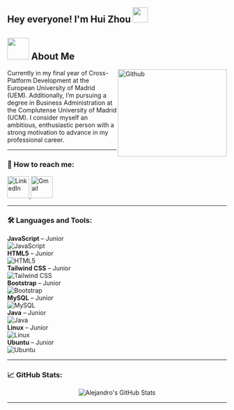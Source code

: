 <h2> Hey everyone! I'm Hui Zhou <img src="https://media.giphy.com/media/hvRJCLFzcasrR4ia7z/giphy.gif" width="35"></h2>

## <picture><img src="https://github.com/7oSkaaa/7oSkaaa/blob/main/Images/about_me.gif?raw=true" width="50px"></picture> About Me

<img align="right" width="250px" height="200px" alt="Github" src="https://github.com/Mo-Alsehli/Mo-Alsehli/assets/98949843/92f233e8-fd56-4521-bc8e-b48fe669209a" />

Currently in my final year of Cross-Platform Development at the European University of Madrid (UEM). Additionally, I’m pursuing a degree in Business Administration at the Complutense University of Madrid (UCM). I consider myself an ambitious, enthusiastic person with a strong motivation to advance in my professional career.

---

### 🤝 How to reach me:

<p align="left">
  <a href="https://www.linkedin.com/in/hui-zhou-b92290242/" target="_blank">
    <img src="https://user-images.githubusercontent.com/88904952/234979284-68c11d7f-1acc-4f0c-ac78-044e1037d7b0.png" alt="LinkedIn" height="50" width="50" />
  </a>
  <a href="mailto:huizhou.universidad@gmail.com" target="_blank">
    <img src="https://edent.github.io/SuperTinyIcons/images/svg/gmail.svg" alt="Gmail" height="50" width="50" />
  </a>
</p>

---

### 🛠️ Languages and Tools:

<p align="left">
  <strong>JavaScript</strong> – Junior<br>
  <img src="https://img.shields.io/badge/JavaScript-F7DF1E?logo=javascript&logoColor=black&style=for-the-badge" alt="JavaScript" />
  <br>
  <strong>HTML5</strong> – Junior<br>
  <img src="https://img.shields.io/badge/HTML5-E34F26?logo=html5&logoColor=white&style=for-the-badge" alt="HTML5" />
  <br>
  <strong>Tailwind CSS</strong> – Junior<br>
  <img src="https://img.shields.io/badge/Tailwind%20CSS-38B2AC?logo=tailwind-css&logoColor=white&style=for-the-badge" alt="Tailwind CSS" />
  <br>
  <strong>Bootstrap</strong> – Junior<br>
  <img src="https://img.shields.io/badge/Bootstrap-7952B3?logo=bootstrap&logoColor=white&style=for-the-badge" alt="Bootstrap" />
  <br>
  <strong>MySQL</strong> – Junior<br>
  <img src="https://img.shields.io/badge/MySQL-4479A1?logo=mysql&logoColor=white&style=for-the-badge" alt="MySQL" />
  <br>
  <strong>Java</strong> – Junior<br>
  <img src="https://img.shields.io/badge/Java-007396?logo=java&logoColor=white&style=for-the-badge" alt="Java" />
  <br>
  <strong>Linux</strong> – Junior<br>
  <img src="https://img.shields.io/badge/Linux-FCC624?logo=linux&logoColor=black&style=for-the-badge" alt="Linux" />
  <br>
  <strong>Ubuntu</strong> – Junior<br>
  <img src="https://img.shields.io/badge/Ubuntu-E95420?logo=ubuntu&logoColor=white&style=for-the-badge" alt="Ubuntu" />
  <br>
</p>

---

### 📈 GitHub Stats:

<p align="center">
  <img src="https://github-readme-stats.vercel.app/api?username=HuiZhou03&show_icons=true&theme=radical" alt="Alejandro's GitHub Stats" />
</p>



---
<!---
huizhou03/huizhou03 is a ✨ special ✨ repository because its `README.md` (this file) appears on your GitHub profile.
You can click the Preview link to take a look at your changes.
--->
